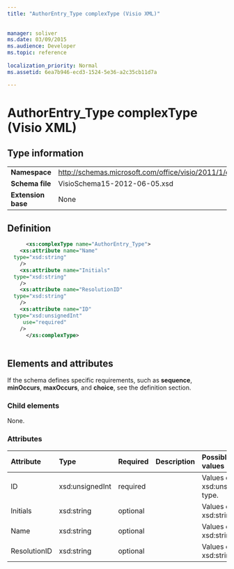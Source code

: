 ```yaml
---
title: "AuthorEntry_Type complexType (Visio XML)"
 
 
manager: soliver
ms.date: 03/09/2015
ms.audience: Developer
ms.topic: reference
 
localization_priority: Normal
ms.assetid: 6ea7b946-ecd3-1524-5e36-a2c35cb11d7a

---
```


# AuthorEntry_Type complexType (Visio XML)

## Type information

|||
|:-----|:-----|
|**Namespace** <br/> |http://schemas.microsoft.com/office/visio/2011/1/core  <br/> |
|**Schema file** <br/> |VisioSchema15-2012-06-05.xsd  <br/> |
|**Extension base** <br/> |None  <br/> |
   
## Definition

```XML
      <xs:complexType name="AuthorEntry_Type">
    <xs:attribute name="Name"
  type="xsd:string"
    />
    <xs:attribute name="Initials"
  type="xsd:string"
    />
    <xs:attribute name="ResolutionID"
  type="xsd:string"
    />
    <xs:attribute name="ID"
  type="xsd:unsignedInt"
     use="required"
    />
      </xs:complexType>
      
```

## Elements and attributes

If the schema defines specific requirements, such as **sequence**, **minOccurs**, **maxOccurs**, and **choice**, see the definition section. 
  
### Child elements

None.
  
### Attributes

|**Attribute**|**Type**|**Required**|**Description**|**Possible values**|
|:-----|:-----|:-----|:-----|:-----|
|ID  <br/> |xsd:unsignedInt  <br/> |required  <br/> ||Values of the xsd:unsignedInt type.  <br/> |
|Initials  <br/> |xsd:string  <br/> |optional  <br/> ||Values of the xsd:string type.  <br/> |
|Name  <br/> |xsd:string  <br/> |optional  <br/> ||Values of the xsd:string type.  <br/> |
|ResolutionID  <br/> |xsd:string  <br/> |optional  <br/> ||Values of the xsd:string type.  <br/> |
   

